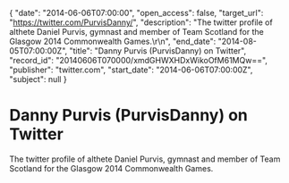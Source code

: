 {
  "date": "2014-06-06T07:00:00", 
  "open_access": false, 
  "target_url": "https://twitter.com/PurvisDanny/", 
  "description": "The twitter profile of althete Daniel Purvis, gymnast and member of Team Scotland for the Glasgow 2014 Commonwealth Games.\r\n", 
  "end_date": "2014-08-05T07:00:00Z", 
  "title": "Danny Purvis (PurvisDanny) on Twitter", 
  "record_id": "20140606T070000/xmdGHWXHDxWikoOfM61MQw==", 
  "publisher": "twitter.com", 
  "start_date": "2014-06-06T07:00:00Z", 
  "subject": null
}

# Danny Purvis (PurvisDanny) on Twitter

The twitter profile of althete Daniel Purvis, gymnast and member of Team Scotland for the Glasgow 2014 Commonwealth Games.
